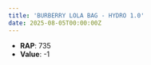 ```yaml
---
title: 'BURBERRY LOLA BAG - HYDRO 1.0'
date: 2025-08-05T00:00:00Z
---
```

- **RAP**: 735
- **Value**: -1
